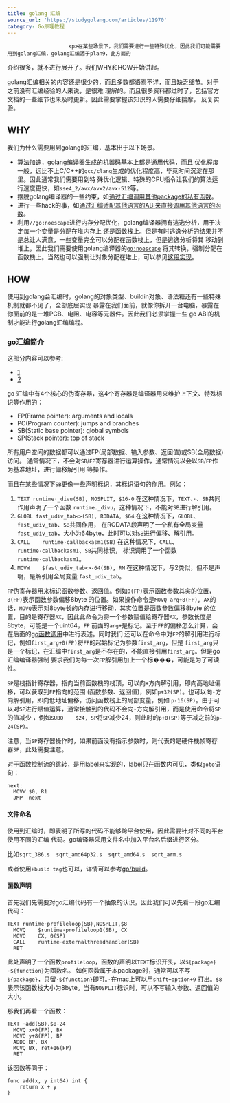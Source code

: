 ```yaml
---
title: golang 汇编
source_url: 'https://studygolang.com/articles/11970'
category: Go原理教程
---
```



						<p>在某些场景下，我们需要进行一些特殊优化，因此我们可能需要用到golang汇编，golang汇编源于plan9，此方面的
介绍很多，就不进行展开了。我们WHY和HOW开始讲起。</p>

<p>golang汇编相关的内容还是很少的，而且多数都语焉不详，而且缺乏细节。对于之前没有汇编经验的人来说，是很难
理解的。而且很多资料都过时了，包括官方文档的一些细节也未及时更新。因此需要掌握该知识的人需要仔细揣摩，
反复实验。</p>

<h2 id="why">WHY</h2>
<p>我们为什么需要用到golang的汇编，基本出于以下场景。</p>

<ul>
  <li><a href="https://github.com/minio/sha256-simd">算法加速</a>，golang编译器生成的机器码基本上都是通用代码，而且
优化程度一般，远比不上C/C++的<code class="highlighter-rouge">gcc/clang</code>生成的优化程度高，毕竟时间沉淀在那里。因此通常我们需要用到特
殊优化逻辑、特殊的CPU指令让我们的算法运行速度更快，如<code class="highlighter-rouge">sse4_2/avx/avx2/avx-512</code>等。</li>
  <li>摆脱golang编译器的一些约束，如<a href="https://sitano.github.io/2016/04/28/golang-private/">通过汇编调用其他package的私有函数</a>。</li>
  <li>进行一些hack的事，如<a href="https://github.com/petermattis/fastcgo">通过汇编适配其他语言的ABI来直接调用其他语言的函数</a>。</li>
  <li>利用<code class="highlighter-rouge">//go:noescape</code>进行内存分配优化，golang编译器拥有逃逸分析，用于决定每一个变量是分配在堆内存上
还是函数栈上。但是有时逃逸分析的结果并不是总让人满意，一些变量完全可以分配在函数栈上，但是逃逸分析将其
移动到堆上，因此我们需要使用golang编译器的<a href="https://golang.org/cmd/compile/#hdr-Compiler_Directives"><code class="highlighter-rouge">go:noescape</code></a>
将其转换，强制分配在函数栈上。当然也可以强制让对象分配在堆上，可以参见<a href="https://github.com/golang/go/blob/d1fa58719e171afedfbcdf3646ee574afc08086c/src/reflect/value.go#L2585-L2597">这段实现</a>。</li>
</ul>

<h2 id="how">HOW</h2>
<p>使用到golang会汇编时，golang的对象类型、buildin对象、语法糖还有一些特殊机制就都不见了，全部底层实现
暴露在我们面前，就像你拆开一台电脑，暴露在你面前的是一堆PCB、电阻、电容等元器件。因此我们必须掌握一些
go ABI的机制才能进行golang汇编编程。</p>

<h3 id="go汇编简介">go汇编简介</h3>
<p>这部分内容可以参考:</p>

<ul>
  <li><a href="https://golang.org/doc/asm">1</a></li>
  <li><a href="https://github.com/yangyuqian/technical-articles/blob/master/asm/golang-plan9-assembly-cn.md">2</a></li>
</ul>

<p>go 汇编中有4个核心的伪寄存器，这4个寄存器是编译器用来维护上下文、特殊标识等作用的：</p>
<ul>
  <li>FP(Frame pointer): arguments and locals</li>
  <li>PC(Program counter): jumps and branches</li>
  <li>SB(Static base pointer): global symbols</li>
  <li>SP(Stack pointer): top of stack</li>
</ul>

<p>所有用户空间的数据都可以通过FP(局部数据、输入参数、返回值)或SB(全局数据)访问。
通常情况下，不会对<code class="highlighter-rouge">SB</code>/<code class="highlighter-rouge">FP</code>寄存器进行运算操作，通常情况以会以<code class="highlighter-rouge">SB</code>/<code class="highlighter-rouge">FP</code>作为基准地址，进行偏移解引用
等操作。</p>

<p>而且在某些情况下<code class="highlighter-rouge">SB</code>更像一些声明标识，其标识语句的作用。例如：</p>

<ol>
  <li><code class="highlighter-rouge">TEXT runtime·_divu(SB), NOSPLIT, $16-0</code> 在这种情况下，<code class="highlighter-rouge">TEXT</code>、<code class="highlighter-rouge">·</code>、<code class="highlighter-rouge">SB</code>共同作用声明了一个函数
<code class="highlighter-rouge">runtime._divu</code>，这种情况下，不能对<code class="highlighter-rouge">SB</code>进行解引用。</li>
  <li><code class="highlighter-rouge">GLOBL fast_udiv_tab<>(SB), RODATA, $64</code> 在这种情况下，<code class="highlighter-rouge">GLOBL</code>、<code class="highlighter-rouge">fast_udiv_tab</code>、<code class="highlighter-rouge">SB</code>共同作用，
在RODATA段声明了一个私有全局变量<code class="highlighter-rouge">fast_udiv_tab</code>，大小为64byte，此时可以对<code class="highlighter-rouge">SB</code>进行偏移、解引用。</li>
  <li><code class="highlighter-rouge">CALL    runtime·callbackasm1(SB)</code> 在这种情况下，<code class="highlighter-rouge">CALL</code>、<code class="highlighter-rouge">runtime·callbackasm1</code>、<code class="highlighter-rouge">SB</code>共同标识，
标识调用了一个函数<code class="highlighter-rouge">runtime·callbackasm1</code>。</li>
  <li><code class="highlighter-rouge">MOVW    $fast_udiv_tab<>-64(SB), RM</code> 在这种情况下，与2类似，但不是声明，是解引用全局变量
<code class="highlighter-rouge">fast_udiv_tab</code>。</li>
</ol>

<p><code class="highlighter-rouge">FP</code>伪寄存器用来标识函数参数、返回值。例如<code class="highlighter-rouge">0(FP)</code>表示函数参数其实的位置，<code class="highlighter-rouge">8(FP)</code>表示函数参数偏移8byte
的位置。如果操作命令是<code class="highlighter-rouge">MOVQ arg+8(FP), AX</code>的话，<code class="highlighter-rouge">MOVQ</code>表示对8byte长的内存进行移动，其实位置是函数参数偏移8byte
的位置，目的是寄存器<code class="highlighter-rouge">AX</code>，因此此命令为将一个参数赋值给寄存器<code class="highlighter-rouge">AX</code>，参数长度是8byte，可能是一个uint64，<code class="highlighter-rouge">FP</code>
前面的<code class="highlighter-rouge">arg+</code>是标记。至于<code class="highlighter-rouge">FP</code>的偏移怎么计算，会在后面的<a href="#go函数调用">go函数调用</a>中进行表述。同时我们
还可以在命令中对<code class="highlighter-rouge">FP</code>的解引用进行标记，例如<code class="highlighter-rouge">first_arg+0(FP)</code>将<code class="highlighter-rouge">FP</code>的起始标记为参数<code class="highlighter-rouge">first_arg</code>，但是
<code class="highlighter-rouge">first_arg</code>只是一个标记，在汇编中<code class="highlighter-rouge">first_arg</code>是不存在的，不能直接引用<code class="highlighter-rouge">first_arg</code>。但是go汇编编译器强制
要求我们为每一次<code class="highlighter-rouge">FP</code>解引用加上一个标���，可能是为了可读性。</p>

<p><code class="highlighter-rouge">SP</code>是栈指针寄存器，指向当前函数栈的栈顶，可以向<code class="highlighter-rouge">+</code>方向解引用，即向高地址偏移，可以获取到<code class="highlighter-rouge">FP</code>指向的范围
(函数参数、返回值)，例如<code class="highlighter-rouge">p+32(SP)</code>。也可以向<code class="highlighter-rouge">-</code>方向解引用，即向低地址偏移，访问函数栈上的局部变量，例如
<code class="highlighter-rouge">p-16(SP)</code>。由于可以对<code class="highlighter-rouge">SP</code>进行赋值运算，通常接触到的代码不会向<code class="highlighter-rouge">-</code>方向解引用，而是使用命令将<code class="highlighter-rouge">SP</code>的值减少
，例如<code class="highlighter-rouge">SUBQ    $24, SP</code>将<code class="highlighter-rouge">SP</code>减少24，则此时的<code class="highlighter-rouge">p+0(SP)</code>等于减之前的<code class="highlighter-rouge">p-24(SP)</code>。</p>

<p>注意，当<code class="highlighter-rouge">SP</code>寄存器操作时，如果前面没有指示参数时，则代表的是硬件栈帧寄存器<code class="highlighter-rouge">SP</code>，此处需要注意。</p>

<p>对于函数控制流的跳转，是用label来实现的，label只在函数内可见，类似<code class="highlighter-rouge">goto</code>语句：</p>

<pre><code class="language-asm">next:
  MOVW $0, R1
  JMP  next
</code></pre>

<h4 id="文件命名">文件命名</h4>
<p>使用到汇编时，即表明了所写的代码不能够跨平台使用，因此需要针对不同的平台使用不同的汇编
代码。go编译器采用文件名中加入平台名后缀进行区分。</p>

<p>比如<code class="highlighter-rouge">sqrt_386.s  sqrt_amd64p32.s  sqrt_amd64.s  sqrt_arm.s</code></p>

<p>或者使用<code class="highlighter-rouge">+build tag</code>也可以，详情可以参考<a href="https://golang.org/pkg/go/build/">go/build</a>。</p>

<h4 id="函数声明">函数声明</h4>
<p>首先我们先需要对go汇编代码有一个抽象的认识，因此我们可以先看一段go汇编代码：</p>
<pre><code class="language-asm">TEXT runtime·profileloop(SB),NOSPLIT,$8
  MOVQ    $runtime·profileloop1(SB), CX
  MOVQ    CX, 0(SP)
  CALL    runtime·externalthreadhandler(SB)
  RET
</code></pre>

<p>此处声明了一个函数<code class="highlighter-rouge">profileloop</code>，函数的声明以<code class="highlighter-rouge">TEXT</code>标识开头，以<code class="highlighter-rouge">${package}·${function}</code>为函数名。
如何函数属于本package时，通常可以不写<code class="highlighter-rouge">${package}</code>，只留<code class="highlighter-rouge">·${function}</code>即可。<code class="highlighter-rouge">·</code>在mac上可以用<code class="highlighter-rouge">shift+option+9</code>
打出。<code class="highlighter-rouge">$8</code>表示该函数栈大小为8byte。当有<code class="highlighter-rouge">NOSPLIT</code>标识时，可以不写输入参数、返回值的大小。</p>

<p>那我们再看一个函数：</p>

<pre><code class="language-asm">TEXT ·add(SB),$0-24
  MOVQ x+0(FP), BX
  MOVQ y+8(FP), BP
  ADDQ BP, BX
  MOVQ BX, ret+16(FP)
  RET
</code></pre>

<p>该函数等同于：</p>
<div class="language-go highlighter-rouge"><div class="highlight"><pre class="highlight"><code><span class="k">func</span><span class="x"> </span><span class="n">add</span><span class="p">(</span><span class="n">x</span><span class="p">,</span><span class="x"> </span><span class="n">y</span><span class="x"> </span><span class="kt">int64</span><span class="p">)</span><span class="x"> </span><span class="kt">int</span><span class="x"> </span><span class="p">{</span><span class="x">
    </span><span class="k">return</span><span class="x"> </span><span class="n">x</span><span class="x"> </span><span class="o">+</span><span class="x"> </span><span class="n">y</span><span class="x">
</span><span class="p">}</span><span class="x">
</span></code></pre>